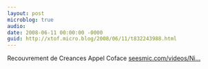 ```yaml
---
layout: post
microblog: true
audio: 
date: 2008-06-11 00:00:00 -0000
guid: http://xtof.micro.blog/2008/06/11/t832243988.html
---
```

Recouvrement de Creances   Appel Coface [seesmic.com/videos/Ni...](http://seesmic.com/videos/NiAdV2HBt5)
